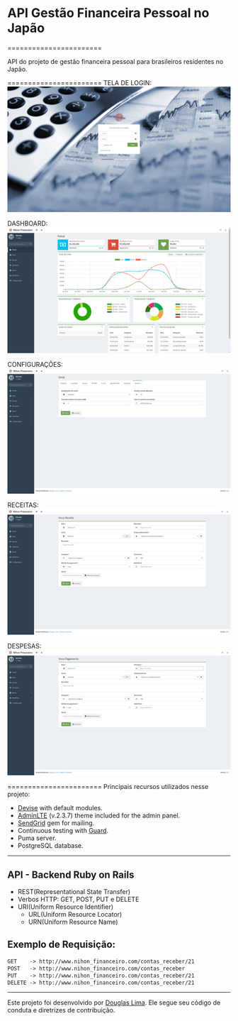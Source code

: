 # API Gestão Financeira Pessoal no Japão
=======================

API do projeto de gestão financeira pessoal para brasileiros residentes no Japão.

=======================
TELA DE LOGIN:
<img src="Login.png">

DASHBOARD:
<img src="Dashboard.png">

CONFIGURAÇÔES:
<img src="Configurações.png">

RECEITAS:
<img src="Receitas.png">

DESPESAS:
<img src="Despesas.png">

=======================
Principais recursos utilizados nesse projeto:

- [Devise](https://github.com/plataformatec/devise) with default modules.
- [AdminLTE](https://almsaeedstudio.com/) (v.2.3.7) theme included for the admin panel.
- [SendGrid](https://github.com/stephenb/sendgrid) gem for mailing.
- Continuous testing with [Guard](https://github.com/guard/guard).
- Puma server.
- PostgreSQL database.

----------------------------
API - Backend Ruby on Rails
-------------

- REST(Representational State Transfer)
- Verbos HTTP: GET, POST, PUT e DELETE
- URI(Uniform Resource Identifier)
	* URL(Uniform Resource Locator)
	* URN(Uniform Resource Name)
	
Exemplo de Requisição:
-------------
	GET    -> http://www.nihon_financeiro.com/contas_receber/21
	POST   -> http://www.nihon_financeiro.com/contas_receber
    PUT    -> http://www.nihon_financeiro.com/contas_receber/21
    DELETE -> http://www.nihon_financeiro.com/contas_receber/21

----------------------------
Este projeto foi desenvolvido por [Douglas Lima](https://github.com/douglasproglima). Ele segue seu código de conduta e diretrizes de contribuição.
